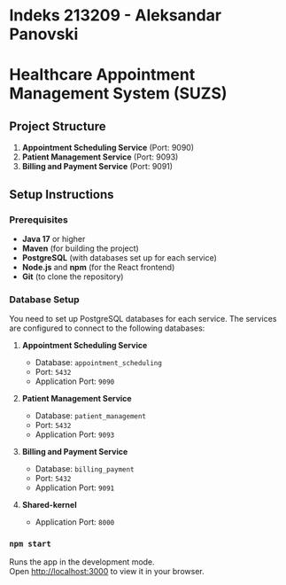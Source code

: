 # Indeks 213209 - Aleksandar Panovski

# Healthcare Appointment Management System (SUZS)

## Project Structure

1. **Appointment Scheduling Service** (Port: 9090)
2. **Patient Management Service** (Port: 9093)
3. **Billing and Payment Service** (Port: 9091)

## Setup Instructions

### Prerequisites
- **Java 17** or higher
- **Maven** (for building the project)
- **PostgreSQL** (with databases set up for each service)
- **Node.js** and **npm** (for the React frontend)
- **Git** (to clone the repository)

### Database Setup

You need to set up PostgreSQL databases for each service. The services are configured to connect to the following databases:

1. **Appointment Scheduling Service**  
   - Database: `appointment_scheduling`  
   - Port: `5432`  
   - Application Port: `9090`

2. **Patient Management Service**  
   - Database: `patient_management`  
   - Port: `5432`  
   - Application Port: `9093`

3. **Billing and Payment Service**  
   - Database: `billing_payment`  
   - Port: `5432`  
   - Application Port: `9091`

4. **Shared-kernel**
   - Application Port: `8000`

### `npm start`

Runs the app in the development mode.\
Open [http://localhost:3000](http://localhost:3000) to view it in your browser.

